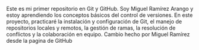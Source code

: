 Este es mi primer repositorio en Git y GitHub. Soy Miguel Ramírez Arango y estoy aprendiendo los conceptos básicos del control de versiones. En este proyecto, practicaré la instalación y configuración de Git, el manejo de repositorios locales y remotos, la gestión de ramas, la resolución de conflictos y la colaboración en equipo.
Cambio hecho por Miguel Ramírez desde la pagina de GitHub
